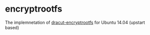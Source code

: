 # encryptrootfs

The implemnetation of
[dracut-encryptrootfs](https://github.com/zaletniy/dracut-encryptrootfs) for
Ubuntu 14.04 (upstart based)
